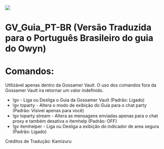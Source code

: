 <img src=https://gf1.geo.gfsrv.net/cdn3f/336f511772e59013e5bd2e4a0d5eaf.png>

# GV_Guia_PT-BR (Versão Traduzida para o Português Brasileiro do guia do Owyn)

# Comandos:
Utilizável apenas dentro da Gossamer Vault. O uso dos comandos fora da Gossamer Vault ira retornar um valor indefinido.

- !gv - Liga ou Desliga o Guia da Gossamer Vault (Padrão: Ligado)
- !gv toparty - Altera o modo de exibição do Guia para o chat party (Padrão: Visivel apenas para você)
- !gv toparty stream - Altera as mensagens enviadas apenas para o chat proxy e também desativa o itemhelp (Padrão: OFF)
- !gv itemhelper - Liga ou Desliga a exibição do indicador de area segura (Padrão: Ligado)

Créditos de Tradução: Kamizuru
